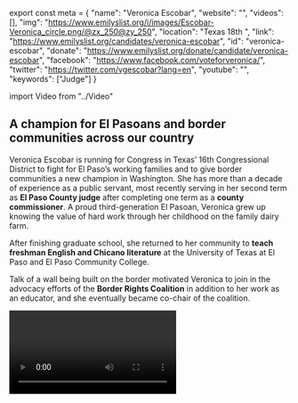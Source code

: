 export const meta = {
  "name": "Veronica Escobar",
  "website": "",
  "videos": [],
  "img": "https://www.emilyslist.org/i/images/Escobar-Veronica_circle.png/@zx_250@zy_250",
  "location": "Texas 18th ",
  "link": "https://www.emilyslist.org/candidates/veronica-escobar",
  "id": "veronica-escobar",
  "donate": "https://www.emilyslist.org/donate/candidate/veronica-escobar",
  "facebook": "https://www.facebook.com/voteforveronica/",
  "twitter": "https://twitter.com/vgescobar?lang=en",
  "youtube": "",
  "keywords": ["Judge"]
}

import Video from "../Video"

## A champion for El Pasoans and border communities across our country

Veronica Escobar is running for Congress in Texas’ 16th Congressional District to fight for El Paso’s working families and to give border communities a new champion in Washington. She has more than a decade of experience as a public servant, most recently serving in her second term as **El Paso County judge** after completing one term as a **county commissioner**. A proud third-generation El Pasoan, Veronica grew up knowing the value of hard work through her childhood on the family dairy farm.

After finishing graduate school, she returned to her community to **teach freshman English and Chicano literature** at the University of Texas at El Paso and El Paso Community College.

Talk of a wall being built on the border motivated Veronica to join in the advocacy efforts of the **Border Rights Coalition** in addition to her work as an educator, and she eventually became co-chair of the coalition.

<Video id="oTu5bNzLkqI" />

In 2006, she won her first campaign and took office as an **El Paso County commissioner** before being elected **county judge** in 2010. Veronica has worked tirelessly to increase economic opportunity and the quality of life in El Paso, and to expand access to health care and transportation. She and her husband live in El Paso, the community where they raised their two college-aged children.


## An experienced leader fighting to increase economic opportunity

Veronica was raised by hardworking Mexican American parents in El Paso, and she is a fierce advocate for all women and families in our country’s many dynamic border communities. Veronica was part of local leadership that championed dramatic downtown revitalization efforts as well as pushed health care as a local economic development engine that transformed the local economy. During her time as county judge, she successfully fought to build El Paso’s first children’s hospital, extended health care benefits to the domestic partners of LGBTQ county employees, and helped pass a resolution denouncing Texas’ discriminatory “bathroom bill” targeting transgender students. In Congress, Veronica will fight tirelessly to expand economic and educational opportunities for all, and she will be the champion the most vulnerable Texans need. Veronica is a powerful advocate for commonsense immigration reforms that grow our economy and keep families together. She has spoken out against the Trump administration’s cruel, anti-American agenda that threatens the security and futures of hardworking immigrants, and she will fight tirelessly on their behalf in Congress.

## An opportunity to give Latinas a new voice in the halls of power

Veronica is running for an open seat currently held by Democratic Congressman Beto O’Rourke, who is vacating this seat to run for the U.S. Senate. This dedicated champion for El Pasoans and Texans quickly mounted a formidable grassroots campaign. The Lone Star State is home to millions of Latinas, but the state has never elected a Latina to Congress. Veronica is poised to be the first, and she’s fighting tirelessly for the Texans whose voices aren’t being heard in Washington. Let’s show this champion for working families the full support of the EMILY’s List community and give Latinas a new voice in the halls of power.
